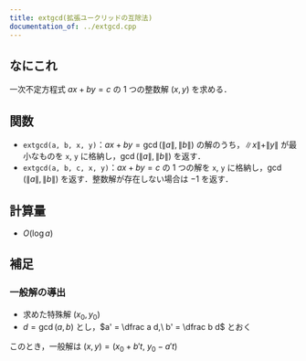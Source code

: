 ```yaml
---
title: extgcd(拡張ユークリッドの互除法)
documentation_of: ../extgcd.cpp
---
```


## なにこれ
一次不定方程式 $ax+by=c$ の 1 つの整数解 $(x,y)$ を求める．

## 関数
- `extgcd(a, b, x, y)`：$ax+by=\gcd(\|a\|,\|b\|)$ の解のうち，$\|x\|+\|y\|$ が最小なものを `x`, `y` に格納し，$\gcd(\|a\|,\|b\|)$ を返す．
- `extgcd(a, b, c, x, y)`：$ax+by=c$ の 1 つの解を `x`, `y` に格納し，$\gcd(\|a\|,\|b\|)$ を返す．整数解が存在しない場合は $-1$ を返す．

## 計算量
- $O(\log a)$

## 補足
### 一般解の導出
- 求めた特殊解 $(x_0,y_0)$
- $d = \gcd(a,b)$ とし，$a' = \dfrac a d,\ b' = \dfrac b d$ とおく

このとき，一般解は $(x,y) = (x_0+b't,\ y_0-a't)$
